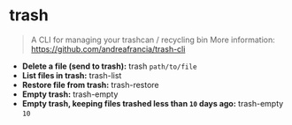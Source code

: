 # trash
> A CLI for managing your trashcan / recycling bin
> More information: <https://github.com/andreafrancia/trash-cli>
- **Delete a file (send to trash):**
trash `path/to/file`
- **List files in trash:**
trash-list
- **Restore file from trash:**
trash-restore
- **Empty trash:**
trash-empty
- **Empty trash, keeping files trashed less than `10` days ago:**
trash-empty `10`
